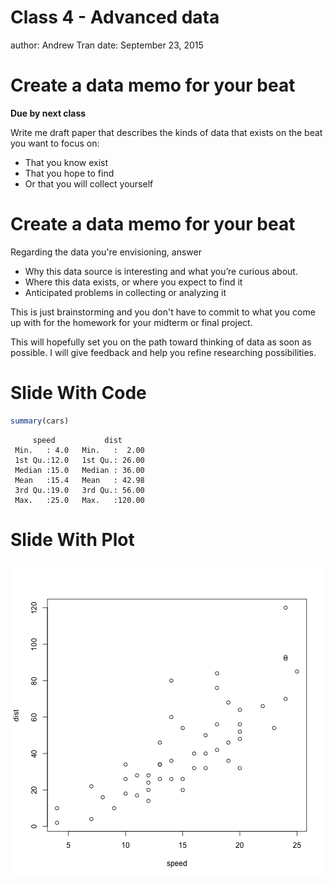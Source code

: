 Class 4 - Advanced data
========================================================
author: Andrew Tran
date: September 23, 2015

Create a data memo for your beat
========================================================

**Due by next class**

Write me draft paper that describes the kinds of data that exists on the beat you want to focus on:

* That you know exist
* That you hope to find
* Or that you will collect yourself

Create a data memo for your beat
========================================================

Regarding the data you're envisioning, answer

* Why this data source is interesting and what you’re curious about.
* Where this data exists, or where you expect to find it
* Anticipated problems in collecting or analyzing it

This is just brainstorming and you don't have to commit to what you come up with for the homework for your midterm or final project. 

This will hopefully set you on the path toward thinking of data as soon as possible. I will give feedback and help you refine researching possibilities. 

Slide With Code
========================================================


```r
summary(cars)
```

```
     speed           dist       
 Min.   : 4.0   Min.   :  2.00  
 1st Qu.:12.0   1st Qu.: 26.00  
 Median :15.0   Median : 36.00  
 Mean   :15.4   Mean   : 42.98  
 3rd Qu.:19.0   3rd Qu.: 56.00  
 Max.   :25.0   Max.   :120.00  
```

Slide With Plot
========================================================

![plot of chunk unnamed-chunk-2](faces-figure/unnamed-chunk-2-1.png) 
